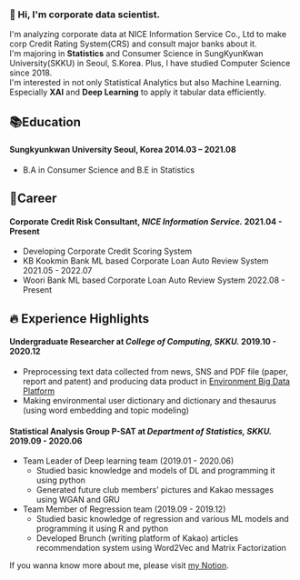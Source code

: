 ### :wave: Hi, I'm corporate data scientist. 
  
I'm analyzing corporate data at NICE Information Service Co., Ltd to make corp Credit Rating System(CRS) and consult major banks about it.  
I'm majoring in **Statistics** and Consumer Science in SungKyunKwan University(SKKU) in Seoul, S.Korea. Plus, I have studied Computer Science since 2018.  
I'm interested in not only Statistical Analytics but also Machine Learning. Especially **XAI** and **Deep Learning** to apply it tabular data efficiently.  
  
  
## 📚Education
#### **Sungkyunkwan University       Seoul, Korea**       2014.03 – 2021.08
  - B.A in Consumer Science and B.E in Statistics
  
  
## 💼Career
#### **Corporate Credit Risk Consultant, *NICE Information Service.***       2021.04 - Present
  - Developing Corporate Credit Scoring System
  - KB Kookmin Bank ML based Corporate Loan Auto Review System        2021.05 - 2022.07
  - Woori Bank ML based Corporate Loan Auto Review System             2022.08 - Present
  
  
## :fire: Experience Highlights
#### **Undergraduate Researcher at *College of Computing, SKKU.***       2019.10 - 2020.12
  - Preprocessing text data collected from news, SNS and PDF file (paper, report and patent) and producing data product in [Environment Big Data Platform](https://www.bigdata-environment.kr/user/main.do)
  - Making environmental user dictionary and dictionary and thesaurus (using word embedding and topic modeling)
  
#### **Statistical Analysis Group P-SAT at *Department of Statistics, SKKU.***        2019.09 - 2020.06
  - Team Leader of Deep learning team (2019.01 - 2020.06)
    - Studied basic knowledge and models of DL and programming it using python
    - Generated future club members’ pictures and Kakao messages using WGAN and GRU
  - Team Member of Regression team (2019.09 - 2019.12)
    - Studied basic knowledge of regression and various ML models and programming it using R and python
    - Developed Brunch (writing platform of Kakao) articles recommendation system using Word2Vec and Matrix Factorization
  
  
If you wanna know more about me, please visit [my Notion](https://bit.ly/3bI1w6y).

<!--
**circle-sphere/circle-sphere** is a ✨ _special_ ✨ repository because its `README.md` (this file) appears on your GitHub profile.
Here are some ideas to get you started:

- 🔭 I’m currently working on ...
- 🌱 I’m currently learning ...
- 👯 I’m looking to collaborate on ...
- 🤔 I’m looking for help with ...
- 💬 Ask me about ...
- 📫 How to reach me: ...
- 😄 Pronouns: ...
- ⚡ Fun fact: ...
-->
